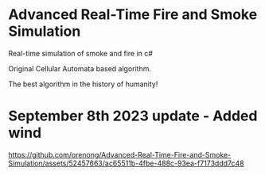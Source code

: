 # Advanced Real-Time Fire and Smoke Simulation
 Real-time simulation of smoke and fire in c#

Original Cellular Automata based algorithm.

The best algorithm in the history of humanity!

# September 8th 2023 update - Added wind


https://github.com/orenong/Advanced-Real-Time-Fire-and-Smoke-Simulation/assets/52457663/ac65511b-4fbe-488c-93ea-f7173ddd7c48

